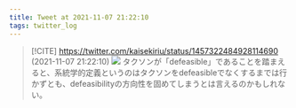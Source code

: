 ```yaml
---
title: Tweet at 2021-11-07 21:22:10
tags: twitter_log
---
```


> [!CITE] https://twitter.com/kaisekiriu/status/1457322484928114690 (2021-11-07 21:22:10)
> ![](https://twitter.com/kaisekiriu/status/1457322484928114690)
> タクソンが「defeasible」であることを踏まえると、系統学的定義というのはタクソンをdefeasibleでなくするまでは行かずとも、defeasibilityの方向性を固めてしまうとは言えるのかもしれない。
